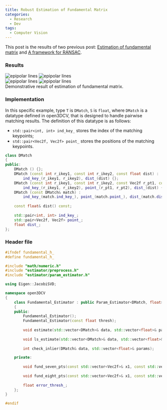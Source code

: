 ```yaml
---
title: Robust Estimation of Fundamental Matrix
categories: 
  - Research
  - Dev
tags:
  - Computer Vision
---
```


This post is the results of two previous post: [Estimation of fundamental matrix]({{site.url}}/{{site.baseurl}}/blog/2017/06/fundamental-matrix/) and [A framework for RANSAC]({{site.url}}/{{site.baseurl}}/blog/2017/08/ransac-framework/).

### Results
<div class="img_row">
    <img class="col one" src="/assets/img/open3DCV/fundamental/bust_left.jpg" alt="epipolar lines" title="epipolar lines"/>
    <img class="col one" src="/assets/img/open3DCV/fundamental/bust_right.jpg" alt="epipolar lines" title="epipolar lines"/>
</div>
<div class="img_row">
    <img class="col one" src="/assets/img/open3DCV/fundamental/building_left.jpg" alt="epipolar lines" title="epipolar lines"/>
    <img class="col one" src="/assets/img/open3DCV/fundamental/building_right.jpg" alt="epipolar lines" title="epipolar lines"/>
</div>
<div class="col three caption">
    Demonstrative result of estimation of fundamental matrix.
</div>

### Implementation
In this specific example, type `T` is `DMatch`, `S` is `float`, where `DMatch` is a datatype defined in open3DCV, that is designed to handle pairwise matching results. The definition of this datatype is as follows:

* `std::pair<int, int> ind_key_` stores the index of the matching keypoints;
* `std::pair<Vec2f, Vec2f> point_` stores the positions of the matching keypoints.

```cpp
class DMatch
{
public:
    DMatch () {};
    DMatch (const int r_ikey1, const int r_ikey2, const float dist) :
        ind_key_(r_ikey1, r_ikey2), dist_(dist) {};
    DMatch (const int r_ikey1, const int r_ikey2, const Vec2f r_pt1, const Vec2f r_pt2, const float dist) :
        ind_key_(r_ikey1, r_ikey2), point_(r_pt1, r_pt2), dist_(dist) {};
    DMatch (const DMatch& match) :
        ind_key_(match.ind_key_), point_(match.point_), dist_(match.dist_) {};
    
    const float& dist() const;
    
    std::pair<int, int> ind_key_;
    std::pair<Vec2f, Vec2f> point_;
    float dist_;
};
```

### Header file
```cpp
#ifndef fundamental_h_
#define fundamental_h_

#include "math/numeric.h"
#include "estimator/preprocess.h"
#include "estimator/param_estimator.h"

using Eigen::JacobiSVD;

namespace open3DCV
{
    class Fundamental_Estimator : public Param_Estimator<DMatch, float>
    {
    public:
        Fundamental_Estimator();
        Fundamental_Estimator(const float thresh);
        
        void estimate(std::vector<DMatch>& data, std::vector<float>& params);
        
        void ls_estimate(std::vector<DMatch>& data, std::vector<float>& params);
        
        int check_inlier(DMatch& data, std::vector<float>& params);

    private:
        
        void fund_seven_pts(const std::vector<Vec2f>& x1, const std::vector<Vec2f>& x2, std::vector<Mat3f>& F);
        
        void fund_eight_pts(const std::vector<Vec2f>& x1, const std::vector<Vec2f>& x2, Mat3f& F);
        
        float error_thresh_;
    };    
}

#endif
```